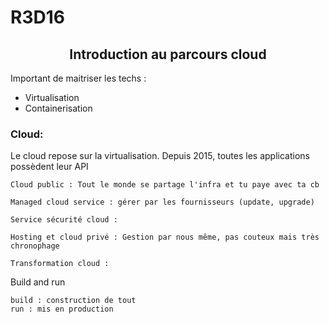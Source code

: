 # R3D16

## <center> Introduction au parcours cloud



Important de maitriser les techs :

- Virtualisation
- Containerisation
  

### Cloud:


Le cloud repose sur la virtualisation. Depuis 2015, toutes les applications possèdent leur API

    Cloud public : Tout le monde se partage l'infra et tu paye avec ta cb

    Managed cloud service : gérer par les fournisseurs (update, upgrade)

    Service sécurité cloud :

    Hosting et cloud privé : Gestion par nous même, pas couteux mais très chronophage

    Transformation cloud : 


Build and run
    
    build : construction de tout
    run : mis en production

